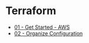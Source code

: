 # Terraform
- [01 - Get Started - AWS](01-get-started-aws.md)
- [02 - Organize Configuration](02-organize-configuration.md)